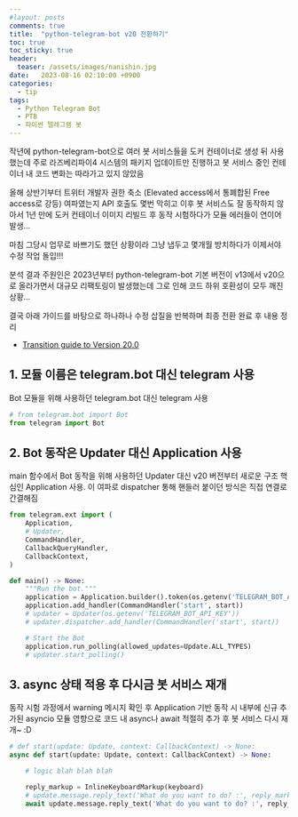 ```yaml
---
#layout: posts
comments: true
title:  "python-telegram-bot v20 전환하기"
toc: true
toc_sticky: true
header:
  teaser: /assets/images/nanishin.jpg
date:   2023-08-16 02:10:00 +0900
categories:
  - tip
tags:
  - Python Telegram Bot
  - PTB
  - 파이썬 텔레그램 봇
---
```

작년에 python-telegram-bot으로 여러 봇 서비스들을 도커 컨테이너로 생성 뒤 사용했는데 주로 라즈베리파이4 시스템의 패키지 업데이트만 진행하고 봇 서비스 중인 컨테이너 내 코드 변화는 따라가고 있지 않았음

올해 상반기부터 트위터 개발자 권한 축소 (Elevated access에서 통폐합된 Free access로 강등) 여파였는지 API 호출도 몇번 막히고 이후 봇 서비스도 잘 동작하지 않아서 1년 만에 도커 컨테이너 이미지 리빌드 후 동작 시험하다가 모듈 에러들이 연이어 발생... 

마침 그당시 업무로 바쁘기도 했던 상황이라 그냥 냅두고 몇개월 방치하다가 이제서야 수정 작업 돌입!!!

분석 결과 주원인은 2023년부터 python-telegram-bot 기본 버전이 v13에서 v20으로 올라가면서 대규모 리팩토링이 발생했는데 그로 인해 코드 하위 호환성이 모두 깨진 상황...

결국 아래 가이드를 바탕으로 하나하나 수정 삽질을 반복하며 최종 전환 완료 후 내용 정리

- [Transition guide to Version 20.0](https://github.com/python-telegram-bot/python-telegram-bot/wiki/Transition-guide-to-Version-20.0)

## 1. 모듈 이름은 telegram.bot 대신 telegram 사용

Bot 모듈을 위해 사용하던 telegram.bot 대신 telegram 사용

```python
# from telegram.bot import Bot
from telegram import Bot
```

## 2. Bot 동작은 Updater 대신 Application 사용

main 함수에서 Bot 동작을 위해 사용하던 Updater 대신 v20 버전부터 새로운 구조 핵심인 Application 사용. 이 여파로 dispatcher 통해 핸들러 붙이던 방식은 직접 연결로 간결해짐

```python
from telegram.ext import (
    Application,
    # Updater,
    CommandHandler,
    CallbackQueryHandler,
    CallbackContext,
)

def main() -> None:
    """Run the bot."""
    application = Application.builder().token(os.getenv('TELEGRAM_BOT_API_KEY')).build()
    application.add_handler(CommandHandler('start', start))
    # updater = Updater(os.getenv('TELEGRAM_BOT_API_KEY'))
    # updater.dispatcher.add_handler(CommandHandler('start', start))

    # Start the Bot
    application.run_polling(allowed_updates=Update.ALL_TYPES)
    # updater.start_polling()
```

## 3. async 상태 적용 후 다시금 봇 서비스 재개

동작 시험 과정에서 warning 메시지 확인 후 Application 기반 동작 시 내부에 신규 추가된 asyncio 모듈 영향으로 코드 내 async나 await 적절히 추가 후 봇 서비스 다시 재개~ :D

```python
# def start(update: Update, context: CallbackContext) -> None:
async def start(update: Update, context: CallbackContext) -> None:

    # logic blah blah blah

    reply_markup = InlineKeyboardMarkup(keyboard)
    # update.message.reply_text('What do you want to do? :', reply_markup=reply_markup)
    await update.message.reply_text('What do you want to do? :', reply_markup=reply_markup)
```
